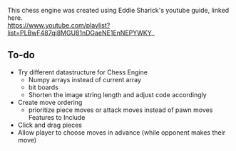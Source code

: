 This chess engine was created using Eddie Sharick's youtube guide, linked here. \
https://www.youtube.com/playlist?list=PLBwF487qi8MGU81nDGaeNE1EnNEPYWKY_ 



## To-do
- Try different datastructure for Chess Engine
  - Numpy arrays instead of current array
  - bit boards
  - Shorten the image string length and adjust code accordingly
- Create move ordering 
  - prioritize piece moves or attack moves instead of pawn moves
Features to Include
- Click and drag pieces
- Allow player to choose moves in advance (while opponent makes their move)